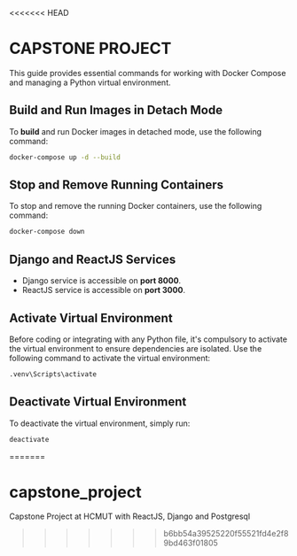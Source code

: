 <<<<<<< HEAD
# CAPSTONE PROJECT

This guide provides essential commands for working with Docker Compose and managing a Python virtual environment.

## Build and Run Images in Detach Mode

To **build** and run Docker images in detached mode, use the following command:
```bash
docker-compose up -d --build
```

## Stop and Remove Running Containers

To stop and remove the running Docker containers, use the following command:
```bash
docker-compose down
```

## Django and ReactJS Services

- Django service is accessible on **port 8000**.
- ReactJS service is accessible on **port 3000**.

## Activate Virtual Environment

Before coding or integrating with any Python file, it's compulsory to activate the virtual environment to ensure dependencies are isolated. Use the following command to activate the virtual environment:

```bash
.venv\Scripts\activate
```

## Deactivate Virtual Environment

To deactivate the virtual environment, simply run:

```bash
deactivate
```
=======
# capstone_project
Capstone Project at HCMUT with ReactJS, Django and Postgresql
>>>>>>> b6bb54a39525220f55521fd4e2f89bd463f01805
